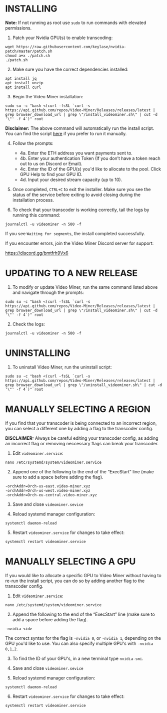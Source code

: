 
# INSTALLING 

**Note:** If not running as root use ```sudo``` to run commands with elevated permissions.

1. Patch your Nvidia GPU(s) to enable transcoding:  
```
wget https://raw.githubusercontent.com/keylase/nvidia-patch/master/patch.sh
chmod a+x ./patch.sh
./patch.sh
```
2. Make sure you have the correct dependencies installed:
```
apt install jq
apt install unzip
apt install curl
```
3. Begin the Video Miner installation:
```
sudo su -c "bash <(curl -fsSL `curl -s https://api.github.com/repos/Video-Miner/Releases/releases/latest | grep browser_download_url | grep \"/install_videominer.sh\" | cut -d '\"' -f 4`)" root
```
**Disclaimer:** The above command will automatically run the install script. You can find the script [here](<https://github.com/Video-Miner/Releases/releases/latest>) if you prefer to run it manually. 

4. Follow the prompts:
    * 4a. Enter the ETH address you want payments sent to.
    * 4b. Enter your authentication Token (If you don’t have a token reach out to us on Discord or Email).
    * 4c. Enter the ID of the GPU(s) you'd like to allocate to the pool. Click GPU Help to find your GPU ID.
    * 4d. Input your desired stream capacity (up to 10).

5. Once completed, `CTRL+C` to exit the installer. Make sure you see the status of the service before exiting to avoid closing during the installation process.

6. To check that your transcoder is working correctly, tail the logs by running this command: 
```
journalctl -u videominer -n 500 -f
```

If you see `Waiting for segments`, the install completed successfully.

If you encounter errors, join the Video Miner Discord server for support:

https://discord.gg/bmtfrh9Vx6



#  UPDATING TO A NEW RELEASE         


1. To modify or update Video Miner, run the same command listed above and navigate through the prompts:
```
sudo su -c "bash <(curl -fsSL `curl -s https://api.github.com/repos/Video-Miner/Releases/releases/latest | grep browser_download_url | grep \"/install_videominer.sh\" | cut -d '\"' -f 4`)" root
```
2. Check the logs:
```
journalctl -u videominer -n 500 -f
```

#  UNINSTALLING

1. To uninstall Video Miner, run the uninstall script:
```
sudo su -c "bash <(curl -fsSL `curl -s https://api.github.com/repos/Video-Miner/Releases/releases/latest | grep browser_download_url | grep \"/uninstall_videominer.sh\" | cut -d '\"' -f 4`)" root
```

#  MANUALLY SELECTING A REGION

If you find that your transcoder is being connected to an incorrect region, you can select a different one by adding a flag to the transcoder config.

**DISCLAIMER:** Always be careful editing your transcoder config, as adding an incorrect flag or removing neccessary flags can break your transcoder.

1. Edit ```videominer.service```:
```
nano /etc/systemd/system/videominer.service
```

2. Append one of the following to the end of the “ExecStart” line (make sure to add a space before adding the flag).

```
-orchAddr=Orch-us-east.video-miner.xyz
-orchAddr=Orch-us-west.video-miner.xyz
-orchAddr=Orch-eu-central.video-miner.xyz
```
3. Save and close ```videominer.sevice```

4. Reload systemd manager configuration:
```
systemctl daemon-reload
```

5. Restart ```videominer.service``` for changes to take effect:
```
systemctl restart videominer.service
```
#  MANUALLY SELECTING A GPU

If you would like to allocate a specific GPU to Video Miner without having to re-run the install script, you can do so by adding another flag to the transcoder config.

1. Edit ```videominer.service```:
```
nano /etc/systemd/system/videominer.service
```

2. Append the following to the end of the “ExecStart” line (make sure to add a space before adding the flag).
```
-nvidia <id>
```

The correct syntax for the flag is ```-nvidia 0```, or ```-nvidia 1```, depending on the GPU you'd like to use. You can also specify multiple GPU's with ```-nvidia 0,1,2```.

3. To find the ID of your GPU's, in a new terminal type ```nvidia-smi```.


4. Save and close ```videominer.sevice```

5. Reload systemd manager configuration:
```
systemctl daemon-reload
```

6. Restart ```videominer.service``` for changes to take effect:
```
systemctl restart videominer.service
```

